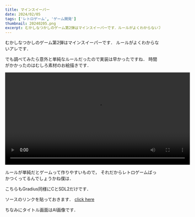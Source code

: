 ```yaml
---
title: マインスイーパー
date: 2024/02/05
tags: ['レトロゲーム', 'ゲーム開発']
thumbnail: 20240205.png
excerpt: むかしなつかしのゲーム第2弾はマインスイーパーです．ルールがよくわからないアレです．でも意外と単純なルールだったので実装は早かったですね．時間がかかったのはむしろ素材のお絵描きです．
---
```


むかしなつかしのゲーム第2弾はマインスイーパーです．
ルールがよくわからないアレです．

でも調べてみたら意外と単純なルールだったので実装は早かったですね．
時間がかかったのはむしろ素材のお絵描きです．


<video controls width="600">
  <source src="/content/works/20240205/20240205.mp4" type="video/mp4">
  お使いのブラウザは動画タグに対応していません。
</video>

ルールが単純だとゲームって作りやすいもので，
それだからレトロゲームばっかつくってるんでしょうかね僕は．

こちらもGradius同様にCとSDL2だけです．

ソースのリンクを貼っておきます．
[click here](https://github.com/k-mysa6505/minesweeper)

ちなみにタイトル画面はAI画像です．
